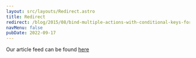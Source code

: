 ```yaml
---
layout: src/layouts/Redirect.astro
title: Redirect
redirect: /blog/2015/08/bind-multiple-actions-with-conditional-keys-for-keyboard-events/
navMenu: false
pubDate: 2022-09-17
---
```

<div>
Our article feed can be found <a href="/blog/2015/08/bind-multiple-actions-with-conditional-keys-for-keyboard-events/">here</a>
</div>
